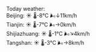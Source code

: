 Today weather:  
Beijing: ☀️   🌡️-8°C 🌬️↓11km/h  
Tianjin: ☀️   🌡️-7°C 🌬️→0km/h  
Shijiazhuang: ☀️   🌡️-1°C 🌬️↘4km/h  
Tangshan: ☀️   🌡️-3°C 🌬️→8km/h  
